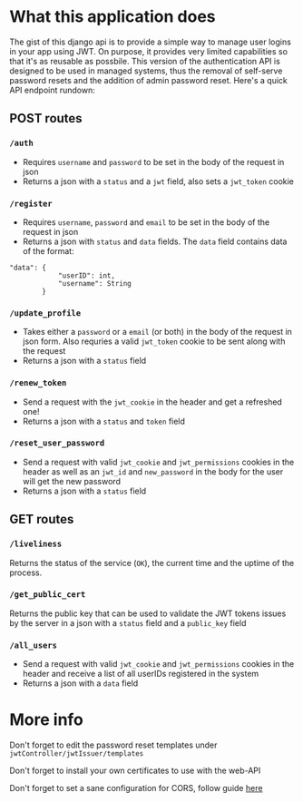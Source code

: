# What this application does

The gist of this django api is to provide a simple way to manage user logins in your app using JWT. On purpose, it provides very limited capabilities so that it's as reusable as possbile. This version of the authentication API is designed to be used in managed systems, thus the removal of self-serve password resets and the addition of admin password reset. Here's a quick API endpoint rundown:

## POST routes

### `/auth`
* Requires `username` and `password` to be set in the body of the request in json
* Returns a json with a `status` and a `jwt` field, also sets a `jwt_token` cookie

### `/register`
* Requires `username`, `password` and `email` to be set in the body of the request in json
* Returns a json with `status` and `data` fields. The `data` field contains data of the format:
```
"data": {
		    "userID": int,
		    "username": String
	    }
```

### `/update_profile`
* Takes either a `password` or a `email` (or both) in the body of the request in json form. Also requries a valid `jwt_token` cookie to be sent along with the request
* Returns a json with a `status` field

### `/renew_token`
* Send a request with the `jwt_cookie` in the header and get a refreshed one!
* Returns a json with a `status` and `token` field

### `/reset_user_password`
* Send a request with valid `jwt_cookie` and `jwt_permissions` cookies in the header as well as an `jwt_id` and `new_password` in the body for the user will get the new password 
* Returns a json with a `status` field

## GET routes

### `/liveliness`
Returns the status of the service (`OK`), the current time and the uptime of the process. 

### `/get_public_cert`
Returns the public key that can be used to validate the JWT tokens issues by the server in a json with a `status` field and a `public_key` field

### `/all_users`
* Send a request with valid `jwt_cookie` and `jwt_permissions` cookies in the header and receive a list of all userIDs registered in the system 
* Returns a json with a `data` field

# More info

Don't forget to edit the password reset templates under `jwtController/jwtIssuer/templates`

Don't forget to install your own certificates to use with the web-API

Don't forget to set a sane configuration for CORS, follow guide [here](http://www.srikanthtechnologies.com/blog/python/enable_cors_for_django.aspx)
